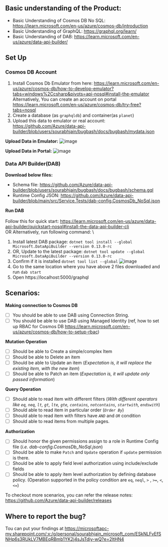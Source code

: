 ## Basic understanding of the Product:
- Basic Understanding of Cosmos DB No SQL: https://learn.microsoft.com/en-us/azure/cosmos-db/introduction
- Basic Understanding of GraphQL: https://graphql.org/learn/
- Basic Understanding of DAB: https://learn.microsoft.com/en-us/azure/data-api-builder/
 
## Set Up

### Cosmos DB Account
1. Install Cosmos Db Emulator from here: https://learn.microsoft.com/en-us/azure/cosmos-db/how-to-develop-emulator?tabs=windows%2Ccsharp&pivots=api-nosql#install-the-emulator \
Alternatively, You can create an account on portal https://learn.microsoft.com/en-us/azure/cosmos-db/try-free?tabs=nosql
2. Create a database (as `graphqldb`) and container(as `planet`)
3. Upload this data to emulator or real account: https://github.com/Azure/data-api-builder/blob/users/sourabhjain/bugbash/docs/bugbash/mydata.json

**Upload Data in Emulator:** 
![image](https://github.com/Azure/data-api-builder/assets/6362382/e1b65905-d6e4-4993-8eb2-617214f12668)

**Upload Data in Portal:**
![image](https://github.com/Azure/data-api-builder/assets/6362382/0edb0b0f-6fe8-42b5-baf5-daa063fb382c)

### Data API Builder(DAB)

**Download below files:**
- Schema file: https://github.com/Azure/data-api-builder/blob/users/sourabhjain/bugbash/docs/bugbash/schema.gql
- Runtime Config JSON: https://github.com/Azure/data-api-builder/blob/main/src/Service.Tests/dab-config.CosmosDb_NoSql.json

**Run DAB** \
\
Follow this for quick start: https://learn.microsoft.com/en-us/azure/data-api-builder/quickstart-nosql#install-the-data-api-builder-cli \
OR Alternatively, run following command: \
1. Install latest DAB package: `dotnet tool install --global Microsoft.DataApiBuilder --version 0.13.0-rc`
2. OR, Update to the latest package: `dotnet tool update --global Microsoft.DataApiBuilder --version 0.13.0-rc`
3. Confirm if it is installed `dotnet tool list --global`
   ![image](https://github.com/Azure/data-api-builder/assets/6362382/63f77ab1-db94-4d4c-abb9-2df164b256e2)
4. Go to the same location where you have above 2 files downloaded and run `dab start`
5. Open https://localhost:5000/graphql

## Scenarios:
**Making connection to Cosmos DB**
- [ ] You should be able to use DAB using Connection String.
- [ ] You should be able to use DAB using Managed Identity (ref, how to set up RBAC for Cosmos DB https://learn.microsoft.com/en-us/azure/cosmos-db/how-to-setup-rbac)

**Mutation Operation**
- [ ] Should be able to Create a simple/complex Item
- [ ] Should be able to Delete an item
- [ ] Should be able to Update an item (*Expectation is, it will replace the existing item, with the new item*)
- [ ] Should be able to Patch an item (*Expectation is, it will update only passed information*)

**Query Operation**
- [ ] Should able to read item with different filters (*With different operators like `eq`, `neq`, `lt`, `gt`, `lte`, `gte`, `contains`, `notcontains`, `startwith`, `endswith`*)
- [ ] Should able to read item in particular order (*`Order By`*)
- [ ] Should able to read item with filters have *`AND`* and *`OR`* condition
- [ ] Should able to read items from multiple pages.

**Authorization**
- [ ]  Should honor the given permissions assign to a role in Runtime Config file (*i.e. dab-config.CosmosDb_NoSql.json*)
- [ ]  Should be able to make `Patch` and `Update` operation if `update` permission is there.
- [ ]  Should be able to apply field level authorization using include/exclude fields
- [ ]  Should be able to apply item level authorization by defining database policy. (Operation supported in the policy condition are `eq`, `neql`, `>` , `>=`, `<`, `<=`)

To checkout more scenarios, you can refer the release notes: https://github.com/Azure/data-api-builder/releases

## Where to report the bug?
Tou can put your findings  at https://microsoftapc-my.sharepoint.com/:x:/g/personal/sourabhjain_microsoft_com/ESkNLFvEfSNHp6s3RUkLV7MBEqRBmb1YK2j4sJsTdiy-wQ?e=2ltHN4
